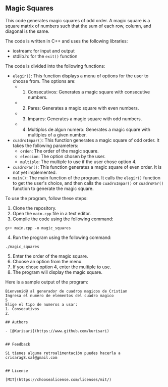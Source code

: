  ## Magic Squares

This code generates magic squares of odd order. A magic square is a square matrix of numbers such that the sum of each row, column, and diagonal is the same.

The code is written in C++ and uses the following libraries:

* iostream: for input and output
* stdlib.h: for the `exit()` function

The code is divided into the following functions:

* `elegir()`: This function displays a menu of options for the user to choose from. The options are:
    * 1. Consecutivos: Generates a magic square with consecutive numbers.
    * 2. Pares: Generates a magic square with even numbers.
    * 3. Impares: Generates a magic square with odd numbers.
    * 4. Multiplos de algun numero: Generates a magic square with multiples of a given number.
* `cuadroImpar()`: This function generates a magic square of odd order. It takes the following parameters:
    * `orden`: The order of the magic square.
    * `eleccion`: The option chosen by the user.
    * `multiplo`: The multiple to use if the user chose option 4.
* `cuadroPar()`: This function generates a magic square of even order. It is not yet implemented.
* `main()`: The main function of the program. It calls the `elegir()` function to get the user's choice, and then calls the `cuadroImpar()` or `cuadroPar()` function to generate the magic square.

To use the program, follow these steps:

1. Clone the repository.
2. Open the `main.cpp` file in a text editor.
3. Compile the code using the following command:

```
g++ main.cpp -o magic_squares
```

4. Run the program using the following command:

```
./magic_squares
```

5. Enter the order of the magic square.
6. Choose an option from the menu.
7. If you chose option 4, enter the multiple to use.
8. The program will display the magic square.

Here is a sample output of the program:

```
Bienvenid@ al generador de cuadros magicos de Cristian
Ingresa el numero de elementos del cuadro magico
5
Elige el tipo de numeros a usar:
1. Consecutivos
2.

## Authors

- [@Kurisari](https://www.github.com/kurisari)


## Feedback

Si tienes alguna retroalimentación puedes hacerla a crisarag8.sal@gmail.com


## License

[MIT](https://choosealicense.com/licenses/mit/)

